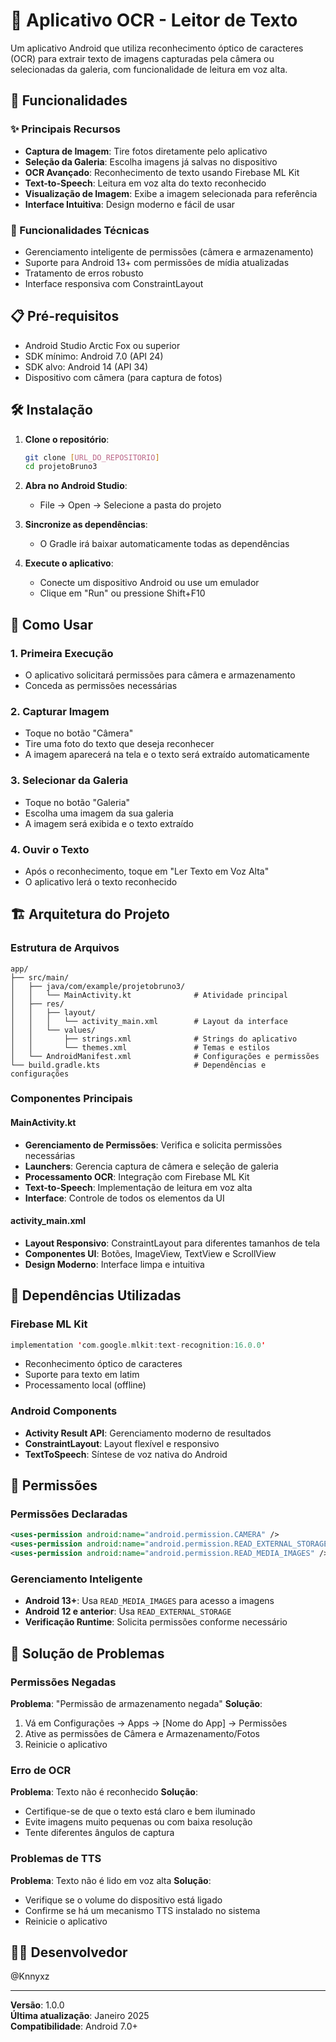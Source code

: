 # 📱 Aplicativo OCR - Leitor de Texto

Um aplicativo Android que utiliza reconhecimento óptico de caracteres (OCR) para extrair texto de imagens capturadas pela câmera ou selecionadas da galeria, com funcionalidade de leitura em voz alta.

## 🚀 Funcionalidades

### ✨ Principais Recursos
- **Captura de Imagem**: Tire fotos diretamente pelo aplicativo
- **Seleção da Galeria**: Escolha imagens já salvas no dispositivo
- **OCR Avançado**: Reconhecimento de texto usando Firebase ML Kit
- **Text-to-Speech**: Leitura em voz alta do texto reconhecido
- **Visualização de Imagem**: Exibe a imagem selecionada para referência
- **Interface Intuitiva**: Design moderno e fácil de usar

### 🔧 Funcionalidades Técnicas
- Gerenciamento inteligente de permissões (câmera e armazenamento)
- Suporte para Android 13+ com permissões de mídia atualizadas
- Tratamento de erros robusto
- Interface responsiva com ConstraintLayout

## 📋 Pré-requisitos

- Android Studio Arctic Fox ou superior
- SDK mínimo: Android 7.0 (API 24)
- SDK alvo: Android 14 (API 34)
- Dispositivo com câmera (para captura de fotos)

## 🛠️ Instalação

1. **Clone o repositório**:
   ```bash
   git clone [URL_DO_REPOSITORIO]
   cd projetoBruno3
   ```

2. **Abra no Android Studio**:
   - File → Open → Selecione a pasta do projeto

3. **Sincronize as dependências**:
   - O Gradle irá baixar automaticamente todas as dependências

4. **Execute o aplicativo**:
   - Conecte um dispositivo Android ou use um emulador
   - Clique em "Run" ou pressione Shift+F10

## 📱 Como Usar

### 1. Primeira Execução
- O aplicativo solicitará permissões para câmera e armazenamento
- Conceda as permissões necessárias

### 2. Capturar Imagem
- Toque no botão "Câmera"
- Tire uma foto do texto que deseja reconhecer
- A imagem aparecerá na tela e o texto será extraído automaticamente

### 3. Selecionar da Galeria
- Toque no botão "Galeria"
- Escolha uma imagem da sua galeria
- A imagem será exibida e o texto extraído

### 4. Ouvir o Texto
- Após o reconhecimento, toque em "Ler Texto em Voz Alta"
- O aplicativo lerá o texto reconhecido

## 🏗️ Arquitetura do Projeto

### Estrutura de Arquivos
```
app/
├── src/main/
│   ├── java/com/example/projetobruno3/
│   │   └── MainActivity.kt              # Atividade principal
│   ├── res/
│   │   ├── layout/
│   │   │   └── activity_main.xml        # Layout da interface
│   │   └── values/
│   │       ├── strings.xml              # Strings do aplicativo
│   │       └── themes.xml               # Temas e estilos
│   └── AndroidManifest.xml              # Configurações e permissões
└── build.gradle.kts                     # Dependências e configurações
```

### Componentes Principais

#### MainActivity.kt
- **Gerenciamento de Permissões**: Verifica e solicita permissões necessárias
- **Launchers**: Gerencia captura de câmera e seleção de galeria
- **Processamento OCR**: Integração com Firebase ML Kit
- **Text-to-Speech**: Implementação de leitura em voz alta
- **Interface**: Controle de todos os elementos da UI

#### activity_main.xml
- **Layout Responsivo**: ConstraintLayout para diferentes tamanhos de tela
- **Componentes UI**: Botões, ImageView, TextView e ScrollView
- **Design Moderno**: Interface limpa e intuitiva

## 🔧 Dependências Utilizadas

### Firebase ML Kit
```kotlin
implementation 'com.google.mlkit:text-recognition:16.0.0'
```
- Reconhecimento óptico de caracteres
- Suporte para texto em latim
- Processamento local (offline)

### Android Components
- **Activity Result API**: Gerenciamento moderno de resultados
- **ConstraintLayout**: Layout flexível e responsivo
- **TextToSpeech**: Síntese de voz nativa do Android

## 🔐 Permissões

### Permissões Declaradas
```xml
<uses-permission android:name="android.permission.CAMERA" />
<uses-permission android:name="android.permission.READ_EXTERNAL_STORAGE" />
<uses-permission android:name="android.permission.READ_MEDIA_IMAGES" />
```

### Gerenciamento Inteligente
- **Android 13+**: Usa `READ_MEDIA_IMAGES` para acesso a imagens
- **Android 12 e anterior**: Usa `READ_EXTERNAL_STORAGE`
- **Verificação Runtime**: Solicita permissões conforme necessário

## 🐛 Solução de Problemas

### Permissões Negadas
**Problema**: "Permissão de armazenamento negada"
**Solução**:
1. Vá em Configurações → Apps → [Nome do App] → Permissões
2. Ative as permissões de Câmera e Armazenamento/Fotos
3. Reinicie o aplicativo

### Erro de OCR
**Problema**: Texto não é reconhecido
**Solução**:
- Certifique-se de que o texto está claro e bem iluminado
- Evite imagens muito pequenas ou com baixa resolução
- Tente diferentes ângulos de captura

### Problemas de TTS
**Problema**: Texto não é lido em voz alta
**Solução**:
- Verifique se o volume do dispositivo está ligado
- Confirme se há um mecanismo TTS instalado no sistema
- Reinicie o aplicativo

## 👨‍💻 Desenvolvedor

@Knnyxz

---

**Versão**: 1.0.0  
**Última atualização**: Janeiro 2025  
**Compatibilidade**: Android 7.0+

